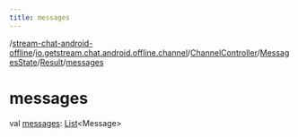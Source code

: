 ```yaml
---
title: messages
---
```

/[stream-chat-android-offline](../../../../index.md)/[io.getstream.chat.android.offline.channel](../../../index.md)/[ChannelController](../../index.md)/[MessagesState](../index.md)/[Result](index.md)/[messages](messages.md)  
  
  
  
# messages  
val [messages](messages.md): [List](https://kotlinlang.org/api/latest/jvm/stdlib/kotlin.collections/-list/index.html)&lt;Message&gt;
